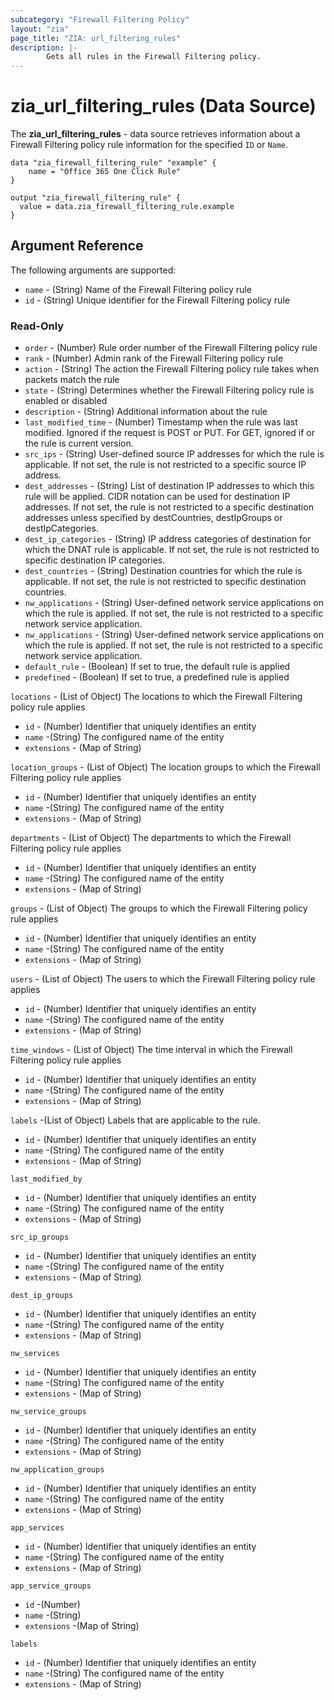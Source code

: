 ```yaml
---
subcategory: "Firewall Filtering Policy"
layout: "zia"
page_title: "ZIA: url_filtering_rules"
description: |-
        Gets all rules in the Firewall Filtering policy.
---
```

# zia_url_filtering_rules (Data Source)

The **zia_url_filtering_rules** - data source retrieves information about a Firewall Filtering policy rule information for the specified `ID` or `Name`.

```hcl
data "zia_firewall_filtering_rule" "example" {
    name = "Office 365 One Click Rule"
}

output "zia_firewall_filtering_rule" {
  value = data.zia_firewall_filtering_rule.example
}
```

## Argument Reference

The following arguments are supported:

* `name` - (String) Name of the Firewall Filtering policy rule
* `id` - (String) Unique identifier for the Firewall Filtering policy rule

### Read-Only

* `order` - (Number) Rule order number of the Firewall Filtering policy rule
* `rank` - (Number) Admin rank of the Firewall Filtering policy rule
* `action` - (String) The action the Firewall Filtering policy rule takes when packets match the rule
* `state` - (String) Determines whether the Firewall Filtering policy rule is enabled or disabled
* `description` - (String) Additional information about the rule
* `last_modified_time` - (Number) Timestamp when the rule was last modified. Ignored if the request is POST or PUT. For GET, ignored if or the rule is current version.
* `src_ips` - (String) User-defined source IP addresses for which the rule is applicable. If not set, the rule is not restricted to a specific source IP address.
* `dest_addresses` - (String) List of destination IP addresses to which this rule will be applied. CIDR notation can be used for destination IP addresses. If not set, the rule is not restricted to a specific destination addresses unless specified by destCountries, destIpGroups or destIpCategories.
* `dest_ip_categories` - (String) IP address categories of destination for which the DNAT rule is applicable. If not set, the rule is not restricted to specific destination IP categories.
* `dest_countries` - (String) Destination countries for which the rule is applicable. If not set, the rule is not restricted to specific destination countries.
* `nw_applications` - (String) User-defined network service applications on which the rule is applied. If not set, the rule is not restricted to a specific network service application.
* `nw_applications` - (String) User-defined network service applications on which the rule is applied. If not set, the rule is not restricted to a specific network service application.
* `default_rule` - (Boolean) If set to true, the default rule is applied
* `predefined` - (Boolean) If set to true, a predefined rule is applied

`locations` - (List of Object) The locations to which the Firewall Filtering policy rule applies

* `id` - (Number) Identifier that uniquely identifies an entity
* `name` -(String) The configured name of the entity
* `extensions` - (Map of String)

`location_groups` - (List of Object) The location groups to which the Firewall Filtering policy rule applies

* `id` - (Number) Identifier that uniquely identifies an entity
* `name` -(String) The configured name of the entity
* `extensions` - (Map of String)

`departments` - (List of Object) The departments to which the Firewall Filtering policy rule applies

* `id` - (Number) Identifier that uniquely identifies an entity
* `name` -(String) The configured name of the entity
* `extensions` - (Map of String)

`groups` - (List of Object) The groups to which the Firewall Filtering policy rule applies

* `id` - (Number) Identifier that uniquely identifies an entity
* `name` -(String) The configured name of the entity
* `extensions` - (Map of String)

`users` - (List of Object) The users to which the Firewall Filtering policy rule applies

* `id` - (Number) Identifier that uniquely identifies an entity
* `name` -(String) The configured name of the entity
* `extensions` - (Map of String)

`time_windows` - (List of Object) The time interval in which the Firewall Filtering policy rule applies

* `id` - (Number) Identifier that uniquely identifies an entity
* `name` -(String) The configured name of the entity
* `extensions` - (Map of String)

`labels` -(List of Object) Labels that are applicable to the rule.

* `id` - (Number) Identifier that uniquely identifies an entity
* `name` -(String) The configured name of the entity
* `extensions` - (Map of String)

`last_modified_by`

* `id` - (Number) Identifier that uniquely identifies an entity
* `name` -(String) The configured name of the entity
* `extensions` - (Map of String)

`src_ip_groups`

* `id` - (Number) Identifier that uniquely identifies an entity
* `name` -(String) The configured name of the entity
* `extensions` - (Map of String)

`dest_ip_groups`

* `id` - (Number) Identifier that uniquely identifies an entity
* `name` -(String) The configured name of the entity
* `extensions` - (Map of String)

`nw_services`

* `id` - (Number) Identifier that uniquely identifies an entity
* `name` -(String) The configured name of the entity
* `extensions` - (Map of String)

`nw_service_groups`

* `id` - (Number) Identifier that uniquely identifies an entity
* `name` -(String) The configured name of the entity
* `extensions` - (Map of String)

`nw_application_groups`

* `id` - (Number) Identifier that uniquely identifies an entity
* `name` -(String) The configured name of the entity
* `extensions` - (Map of String)

`app_services`

* `id` - (Number) Identifier that uniquely identifies an entity
* `name` -(String) The configured name of the entity
* `extensions` - (Map of String)

`app_service_groups`

* `id` -(Number)
* `name` -(String)
* `extensions` -(Map of String)

`labels`

* `id` - (Number) Identifier that uniquely identifies an entity
* `name` -(String) The configured name of the entity
* `extensions` - (Map of String)
